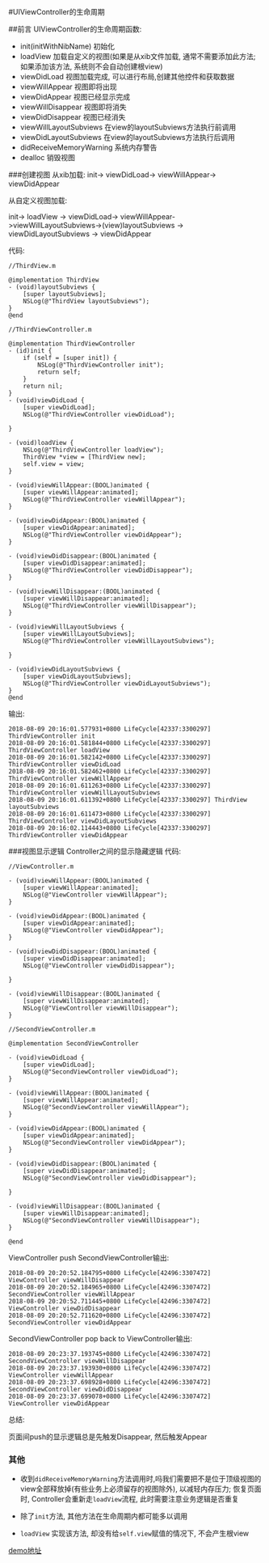 #UIViewController的生命周期

##前言
UIViewController的生命周期函数:

- init(initWithNibName)  初始化
- loadView 加载自定义的视图(如果是从xib文件加载, 通常不需要添加此方法; 如果添加该方法, 系统则不会自动创建根view)
- viewDidLoad 视图加载完成, 可以进行布局,创建其他控件和获取数据
- viewWillAppear 视图即将出现
- viewDidAppear 视图已经显示完成
- viewWillDisappear 视图即将消失
- viewDidDisappear 视图已经消失
- viewWillLayoutSubviews 在view的layoutSubviews方法执行前调用
- viewDidLayoutSubviews 在view的layoutSubviews方法执行后调用
- didReceiveMemoryWarning 系统内存警告
- dealloc 销毁视图

###创建视图
从xib加载:
init-> viewDidLoad-> viewWillAppear-> viewDidAppear

从自定义视图加载:

init-> loadView -> viewDidLoad-> viewWillAppear->viewWillLayoutSubviews->(view)layoutSubviews -> viewDidLayoutSubviews -> viewDidAppear

代码:

```
//ThirdView.m

@implementation ThirdView
- (void)layoutSubviews {
    [super layoutSubviews];
    NSLog(@"ThirdView layoutSubviews");
}
@end
```

```
//ThirdViewController.m

@implementation ThirdViewController
- (id)init {
    if (self = [super init]) {
        NSLog(@"ThirdViewController init");
        return self;
    }
    return nil;
}
- (void)viewDidLoad {
    [super viewDidLoad];
    NSLog(@"ThirdViewController viewDidLoad");

}

- (void)loadView {
    NSLog(@"ThirdViewController loadView");
    ThirdView *view = [ThirdView new];
    self.view = view;
}

- (void)viewWillAppear:(BOOL)animated {
    [super viewWillAppear:animated];
    NSLog(@"ThirdViewController viewWillAppear");
}

- (void)viewDidAppear:(BOOL)animated {
    [super viewDidAppear:animated];
    NSLog(@"ThirdViewController viewDidAppear");
}

- (void)viewDidDisappear:(BOOL)animated {
    [super viewDidDisappear:animated];
    NSLog(@"ThirdViewController viewDidDisappear");
}

- (void)viewWillDisappear:(BOOL)animated {
    [super viewWillDisappear:animated];
    NSLog(@"ThirdViewController viewWillDisappear");
}

- (void)viewWillLayoutSubviews {
    [super viewWillLayoutSubviews];
    NSLog(@"ThirdViewController viewWillLayoutSubviews");

}

- (void)viewDidLayoutSubviews {
    [super viewDidLayoutSubviews];
    NSLog(@"ThirdViewController viewDidLayoutSubviews");
}
@end
```

输出:

```
2018-08-09 20:16:01.577931+0800 LifeCycle[42337:3300297] ThirdViewController init
2018-08-09 20:16:01.581844+0800 LifeCycle[42337:3300297] ThirdViewController loadView
2018-08-09 20:16:01.582142+0800 LifeCycle[42337:3300297] ThirdViewController viewDidLoad
2018-08-09 20:16:01.582462+0800 LifeCycle[42337:3300297] ThirdViewController viewWillAppear
2018-08-09 20:16:01.611263+0800 LifeCycle[42337:3300297] ThirdViewController viewWillLayoutSubviews
2018-08-09 20:16:01.611392+0800 LifeCycle[42337:3300297] ThirdView layoutSubviews
2018-08-09 20:16:01.611473+0800 LifeCycle[42337:3300297] ThirdViewController viewDidLayoutSubviews
2018-08-09 20:16:02.114443+0800 LifeCycle[42337:3300297] ThirdViewController viewDidAppear

```

###视图显示逻辑
Controller之间的显示隐藏逻辑
代码:

```
//ViewController.m

- (void)viewWillAppear:(BOOL)animated {
    [super viewWillAppear:animated];
    NSLog(@"ViewController viewWillAppear");
}

- (void)viewDidAppear:(BOOL)animated {
    [super viewDidAppear:animated];
    NSLog(@"ViewController viewDidAppear");
}

- (void)viewDidDisappear:(BOOL)animated {
    [super viewDidDisappear:animated];
    NSLog(@"ViewController viewDidDisappear");

}

- (void)viewWillDisappear:(BOOL)animated {
    [super viewWillDisappear:animated];
    NSLog(@"ViewController viewWillDisappear");
}
```

```
//SecondViewController.m

@implementation SecondViewController

- (void)viewDidLoad {
    [super viewDidLoad];
    NSLog(@"SecondViewController viewDidLoad");
}

- (void)viewWillAppear:(BOOL)animated {
    [super viewWillAppear:animated];
    NSLog(@"SecondViewController viewWillAppear");
}

- (void)viewDidAppear:(BOOL)animated {
    [super viewDidAppear:animated];
    NSLog(@"SecondViewController viewDidAppear");
}

- (void)viewDidDisappear:(BOOL)animated {
    [super viewDidDisappear:animated];
    NSLog(@"SecondViewController viewDidDisappear");
    
}

- (void)viewWillDisappear:(BOOL)animated {
    [super viewWillDisappear:animated];
    NSLog(@"SecondViewController viewWillDisappear");
}

@end
```

ViewController push SecondViewController输出:

```
2018-08-09 20:20:52.184795+0800 LifeCycle[42496:3307472] ViewController viewWillDisappear
2018-08-09 20:20:52.184965+0800 LifeCycle[42496:3307472] SecondViewController viewWillAppear
2018-08-09 20:20:52.711445+0800 LifeCycle[42496:3307472] ViewController viewDidDisappear
2018-08-09 20:20:52.711620+0800 LifeCycle[42496:3307472] SecondViewController viewDidAppear

```

SecondViewController pop back to ViewController输出:

```
2018-08-09 20:23:37.193745+0800 LifeCycle[42496:3307472] SecondViewController viewWillDisappear
2018-08-09 20:23:37.193930+0800 LifeCycle[42496:3307472] ViewController viewWillAppear
2018-08-09 20:23:37.698928+0800 LifeCycle[42496:3307472] SecondViewController viewDidDisappear
2018-08-09 20:23:37.699078+0800 LifeCycle[42496:3307472] ViewController viewDidAppear
```

总结:

页面间push的显示逻辑总是先触发Disappear, 然后触发Appear

### 其他

- 收到`didReceiveMemoryWarning`方法调用时,吗我们需要把不是位于顶级视图的view全部释放掉(有些业务上必须留存的视图除外), 以减轻内存压力; 恢复页面时, Controller会重新走`loadView`流程, 此时需要注意业务逻辑是否重复

- 除了`init`方法, 其他方法在生命周期内都可能多以调用

- `loadView` 实现该方法, 却没有给`self.view`赋值的情况下, 不会产生根view

[demo地址](https://github.com/robin2013/ViewControllerLifeCycle)
